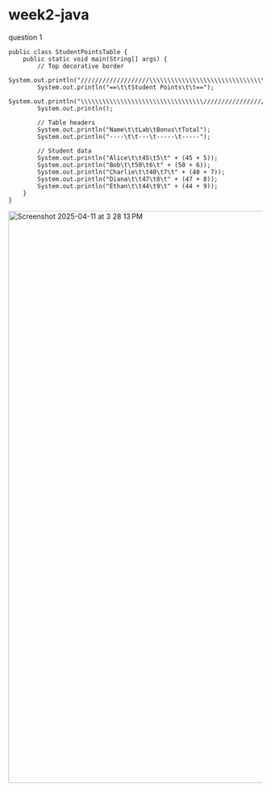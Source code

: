 # week2-java
question 1
```
public class StudentPointsTable {
    public static void main(String[] args) {
        // Top decorative border
        System.out.println("///////////////////\\\\\\\\\\\\\\\\\\\\\\\\\\\\\\\\\\");
        System.out.println("==\t\tStudent Points\t\t==");
        System.out.println("\\\\\\\\\\\\\\\\\\\\\\\\\\\\\\\\\\///////////////////");
        System.out.println();

        // Table headers
        System.out.println("Name\t\tLab\tBonus\tTotal");
        System.out.println("----\t\t---\t-----\t-----");

        // Student data
        System.out.println("Alice\t\t45\t5\t" + (45 + 5));
        System.out.println("Bob\t\t50\t6\t" + (50 + 6));
        System.out.println("Charlie\t\t40\t7\t" + (40 + 7));
        System.out.println("Diana\t\t47\t8\t" + (47 + 8));
        System.out.println("Ethan\t\t44\t9\t" + (44 + 9));
    }
}
```

<img width="1134" alt="Screenshot 2025-04-11 at 3 28 13 PM" src="https://github.com/user-attachments/assets/d6d51e3d-5e32-4706-bcb0-a34ba41d8f2a" />
